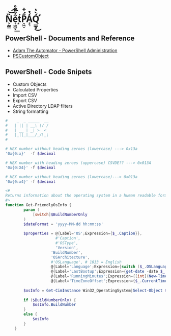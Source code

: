 # N͕̰̳̏͝͡e͎̫̻͕͒͒̑̃̊͟t͙́P̠͖̠̈́͋Á̘͉̉Q̛̲̲̥́̀̔͜

## PowerShell - Documents and Reference
- [Adam The Automator - PowerShell Administration](https://adamtheautomator.com/tag/powershell-administration/)
- [PSCustomObject](https://pscustomobject.github.io/)

## PowerShell - Code Snipets

- Custom Objects
- Calculated Properties
- Import CSV
- Export CSV
- Active Directory LDAP filters
- String formatting
~~~powershell
#    _  _ _____  __
#   | || | __\ \/ /
#   | __ | _| >  < 
#   |_||_|___/_/\_\
#                  

# HEX number without heading zeroes (lowercase) ---> 0x13a                
'0x{0:x}'  -f $decimal                  

# HEX number with heading zeroes (uppercase) CSVDE?? ---> 0x013A
'0x{0:X4}' -f $decimal                  

# HEX number without heading zeroes (lowercase)---> 0x013a
'0x{0:x4}' -f $decimal 
~~~


~~~powershell
<#
Returns information about the operating system in a human readable format
#>
function Get-FriendlyOsInfo {
        param (
            [switch]$BuildNumberOnly
        )
        $dateFormat = 'yyyy-MM-dd hh:mm:ss'
    
        $properties = @{Label='OS';Expression={$_.Caption}},
                      #'Caption',
                      #'OSType',
                      'Version',
                    'BuildNumber',
                    'OSArchitecture',
                    #'OSLanguage', # 1033 = English
                    @{Label='Language';Expression={switch ($_.OSLanguage) { {$_ -in 1033, 4105} { 'English' }; 3084 {'French'}; Default {$_} } } },
                    @{Label='LastBootup';Expression={get-date -date $_.LastBootupTime -Format $dateFormat}},
                    @{Label='RunningMinutes';Expression={[int](New-TimeSpan -Start $_.LastBootupTime).TotalMinutes}},
                    @{Label='TimeZoneOffset';Expression={$_.CurrentTimeZone/60}}
    
        $osInfo = Get-CimInstance Win32_OperatingSystem|Select-Object $properties
    
        if ($BuildNumberOnly) {
            $osInfo.BuildNumber
        }
        else {
            $osInfo
        }
    }
~~~
